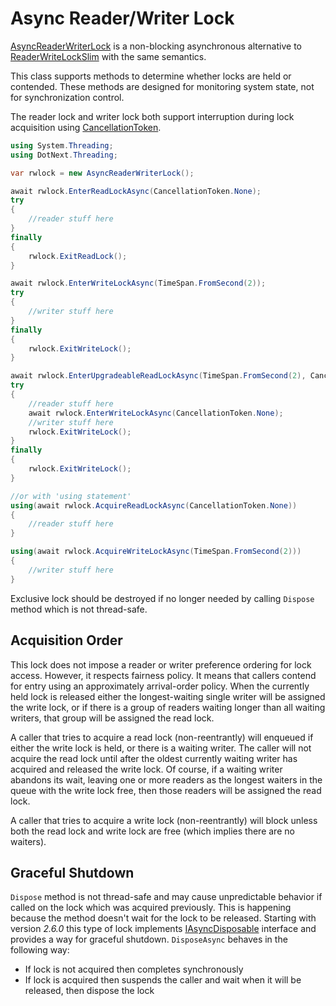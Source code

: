 Async Reader/Writer Lock
====
[AsyncReaderWriterLock](../../api/DotNext.Threading.AsyncReaderWriterLock.yml) is a non-blocking asynchronous alternative to [ReaderWriteLockSlim](https://docs.microsoft.com/en-us/dotnet/api/system.threading.readerwriterlockslim) with the same semantics.

This class supports methods to determine whether locks are held or contended. These methods are designed for monitoring system state, not for synchronization control. 

The reader lock and writer lock both support interruption during lock acquisition using [CancellationToken](https://docs.microsoft.com/en-us/dotnet/api/system.threading.cancellationtoken).

```csharp
using System.Threading;
using DotNext.Threading;

var rwlock = new AsyncReaderWriterLock();

await rwlock.EnterReadLockAsync(CancellationToken.None);
try
{
    //reader stuff here
}
finally
{
    rwlock.ExitReadLock();
}

await rwlock.EnterWriteLockAsync(TimeSpan.FromSecond(2));
try
{
    //writer stuff here
}
finally
{
    rwlock.ExitWriteLock();
}

await rwlock.EnterUpgradeableReadLockAsync(TimeSpan.FromSecond(2), CancellationToken.None);
try
{
    //reader stuff here
    await rwlock.EnterWriteLockAsync(CancellationToken.None);
    //writer stuff here
    rwlock.ExitWriteLock();
}
finally
{
    rwlock.ExitWriteLock();
}

//or with 'using statement'
using(await rwlock.AcquireReadLockAsync(CancellationToken.None))
{
    //reader stuff here
}

using(await rwlock.AcquireWriteLockAsync(TimeSpan.FromSecond(2)))
{
    //writer stuff here
}
```

Exclusive lock should be destroyed if no longer needed by calling `Dispose` method which is not thread-safe.

## Acquisition Order
This lock does not impose a reader or writer preference ordering for lock access. However, it respects fairness policy. It means that callers contend for entry using an approximately arrival-order policy. When the currently held lock is released either the longest-waiting single writer will be assigned the write lock, or if there is a group of readers waiting longer than all waiting writers, that group will be assigned the read lock. 

A caller that tries to acquire a read lock (non-reentrantly) will enqueued if either the write lock is held, or there is a waiting writer. The caller will not acquire the read lock until after the oldest currently waiting writer has acquired and released the write lock. Of course, if a waiting writer abandons its wait, leaving one or more readers as the longest waiters in the queue with the write lock free, then those readers will be assigned the read lock.

A caller that tries to acquire a write lock (non-reentrantly) will block unless both the read lock and write lock are free (which implies there are no waiters).

## Graceful Shutdown
`Dispose` method is not thread-safe and may cause unpredictable behavior if called on the lock which was acquired previously. This is happening because the method doesn't wait for the lock to be released. Starting with version _2.6.0_ this type of lock implements [IAsyncDisposable](https://docs.microsoft.com/en-us/dotnet/api/system.iasyncdisposable) interface and provides a way for graceful shutdown. `DisposeAsync` behaves in the following way:
* If lock is not acquired then completes synchronously
* If lock is acquired then suspends the caller and wait when it will be released, then dispose the lock
